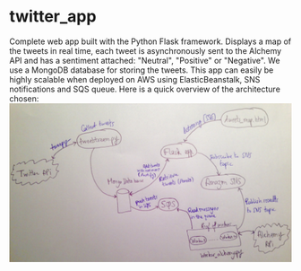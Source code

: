 # twitter_app

Complete web app built with the Python Flask framework. Displays a map of the tweets in real time, each tweet is asynchronously sent to the Alchemy API and has a sentiment attached: "Neutral", "Positive" or "Negative". We use a MongoDB database for storing the tweets. This app can easily be highly scalable when deployed on AWS using ElasticBeanstalk, SNS notifications and SQS queue. Here is a quick overview of the architecture chosen:
![alt tag](https://github.com/eloyyy/twitter_app/blob/master/cloud_architecture.jpg)